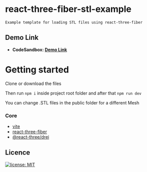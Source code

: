# react-three-fiber-stl-example
```
Example template for loading STL files using react-three-fiber
```

##  Demo Link

* **CodeSandbox: [Demo Link][Demo]**

  [Demo]: https://codesandbox.io/s/react-three-fiber-stl-example-oc73j6?file=/src/App.tsx


# Getting started

Clone or download the files

Then run `npm i` inside project root folder and after that `npm run dev`

You can change .STL files in the public folder for a different Mesh

### Core

- [vite](https://github.com/vitejs/vite)
- [react-three-fiber](https://github.com/pmndrs/react-three-fiber)
- [@react-three/drei](https://github.com/pmndrs/drei)


## Licence

[![license: MIT](https://badgen.net/github/license/micromatch/micromatch)](https://github.com/CreateThrive/react-firebase-admin/blob/feature/badges-rename-workflows/LICENSE.md)
